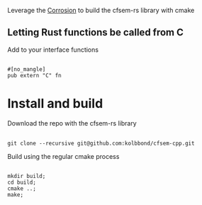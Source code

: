 Leverage the [Corrosion](https://github.com/corrosion-rs/corrosion)
to build the cfsem-rs library with cmake

## Letting Rust functions be called from C
Add to your interface functions 
##
    #[no_mangle]
    pub extern "C" fn 

# Install and build
Download the repo with the cfsem-rs library 

##
    git clone --recursive git@github.com:kolbbond/cfsem-cpp.git

Build using the regular cmake process
##
    mkdir build;
    cd build;
    cmake ..;
    make;
